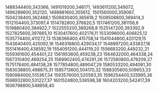 1488344400,343366,
1491019200,346171,
1493611200,349072,
1496289600,352120,
1498881600,355612,
1501560000,359067,
1504238400,362488,1
1506830400,365618,2
1509508800,369414,3
1512104400,373097,4
1514782800,376820,5
1517461200,381156,6
1519880400,384922,7
1522555200,389268,8
1525147200,393392,9
1527825600,397665,10
1530417600,402176,11
1533096000,406825,12
1535774400,411272,13
1538366400,415758,14
1541044800,420129,15
1543640400,425092,16
1546318800,429034,17
1548997200,433837,18
1551416400,438592,19
1554091200,444119,20
1556683200,449232,21
1559361600,454401,22
1561953600,459238,23
1564632000,464338,24
1567310400,469254,25
1569902400,474291,26
1572580800,479209,27
1575176400,484138,28
1577854800,489047,29
1580533200,494081,30
1583038800,498675,31
1585713600,504170,32
1588305600,509653,33
1590984000,515367,34
1593576000,520593,35
1596254400,525995,36
1598932800,531227,37
1601524800,536598,38
1604203200,542417,39
1606798800,548958,40
